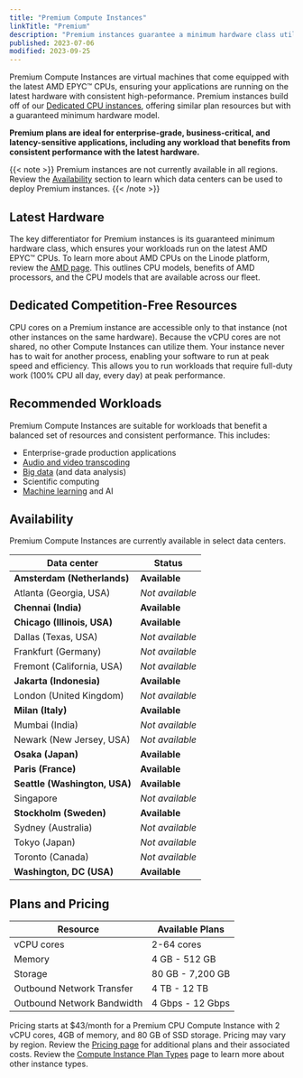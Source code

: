 ```yaml
---
title: "Premium Compute Instances"
linkTitle: "Premium"
description: "Premium instances guarantee a minimum hardware class utilizing the latest available AMD EPYC™ CPUs, providing consistent high-peformance for your workloads."
published: 2023-07-06
modified: 2023-09-25
---
```


Premium Compute Instances are virtual machines that come equipped with the latest AMD EPYC™ CPUs, ensuring your applications are running on the latest hardware with consistent high-peformance. Premium instances build off of our [Dedicated CPU instances](/docs/products/compute/compute-instances/plans/dedicated-cpu/), offering similar plan resources but with a guaranteed minimum hardware model.

**Premium plans are ideal for enterprise-grade, business-critical, and latency-sensitive applications, including any workload that benefits from consistent performance with the latest hardware.**

{{< note >}}
Premium instances are not currently available in all regions. Review the [Availability](#availability) section to learn which data centers can be used to deploy Premium instances.
{{< /note >}}

## Latest Hardware

The key differentiator for Premium instances is its guaranteed minimum hardware class, which ensures your workloads run on the latest AMD EPYC™ CPUs. To learn more about AMD CPUs on the Linode platform, review the [AMD page](https://www.linode.com/amd/). This outlines CPU models, benefits of AMD processors, and the CPU models that are available across our fleet.

## Dedicated Competition-Free Resources

CPU cores on a Premium instance are accessible only to that instance (not other instances on the same hardware). Because the vCPU cores are not shared, no other Compute Instances can utilize them. Your instance never has to wait for another process, enabling your software to run at peak speed and efficiency. This allows you to run workloads that require full-duty work (100% CPU all day, every day) at peak performance.

## Recommended Workloads

Premium Compute Instances are suitable for workloads that benefit a balanced set of resources and consistent performance. This includes:

- Enterprise-grade production applications
- [Audio and video transcoding](/docs/applications/media-servers/)
- [Big data](/docs/applications/big-data/) (and data analysis)
- Scientific computing
- [Machine learning](/docs/guides/how-to-move-machine-learning-model-to-production/) and AI

## Availability

Premium Compute Instances are currently available in select data centers.

| Data center | Status |
| -- | -- |
| **Amsterdam (Netherlands)** | **Available** |
| Atlanta (Georgia, USA) | *Not available* |
| **Chennai (India)** | **Available** |
| **Chicago (Illinois, USA)** | **Available** |
| Dallas (Texas, USA) | *Not available* |
| Frankfurt (Germany) | *Not available* |
| Fremont (California, USA) | *Not available* |
| **Jakarta (Indonesia)** | **Available** |
| London (United Kingdom) | *Not available* |
| **Milan (Italy)** | **Available** |
| Mumbai (India) | *Not available* |
| Newark (New Jersey, USA) | *Not available* |
| **Osaka (Japan)** | **Available** |
| **Paris (France)** | **Available** |
| **Seattle (Washington, USA)** | **Available** |
| Singapore | *Not available* |
| **Stockholm (Sweden)** | **Available** |
| Sydney (Australia) | *Not available* |
| Tokyo (Japan) | *Not available* |
| Toronto (Canada) | *Not available* |
| **Washington, DC (USA)** | **Available** |

## Plans and Pricing

| Resource | Available Plans |
| -- | -- |
| vCPU cores | 2-64 cores |
| Memory | 4 GB - 512 GB |
| Storage | 80 GB - 7,200 GB |
| Outbound Network Transfer | 4 TB - 12 TB |
| Outbound Network Bandwidth | 4 Gbps - 12 Gbps |

Pricing starts at $43/month for a Premium CPU Compute Instance with 2 vCPU cores, 4GB of memory, and 80 GB of SSD storage. Pricing may vary by region. Review the [Pricing page](https://www.linode.com/pricing/) for additional plans and their associated costs. Review the [Compute Instance Plan Types](/docs/products/compute/compute-instances/plans/) page to learn more about other instance types.